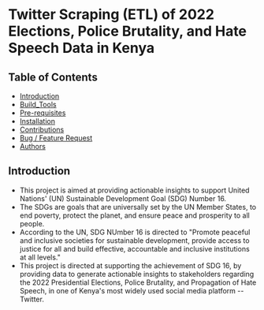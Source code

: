 # Twitter Scraping (ETL) of 2022 Elections, Police Brutality, and Hate Speech Data in Kenya





## Table of Contents
* [Introduction](#Introduction)
* [Build_Tools](#Build_Tools)
* [Pre-requisites](#Pre-requisites)
* [Installation](#Installation)
* [Contributions](#Contributions)
* [Bug / Feature Request](#Bug--Feature-Request)
* [Authors](#Authors)

## Introduction
* This project is aimed at providing actionable insights to support United Nations' (UN) Sustainable Development Goal (SDG) Number 16.
* The SDGs are goals that are universally set by the UN Member States, to end poverty, protect the planet, and ensure peace and prosperity to all people.
* According to the UN, SDG NUmber 16 is directed to "Promote peaceful and inclusive societies for sustainable development, provide access to justice for all and build effective, accountable and inclusive institutions at all levels."
* This project is directed at supporting the achievement of SDG 16, by providing data to generate actionable insights to stakeholders regarding the 2022 Presidential Elections, Police Brutality, and Propagation of Hate Speech, in one of Kenya's most widely used social media platform -- Twitter. 
